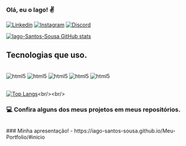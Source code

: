 ### Olá, eu o Iago! ✌️

[![Linkedin](https://img.shields.io/badge/LinkedIn-0077B5?style=for-the-badge&logo=linkedin&logoColor=white)](https://www.linkedin.com/in/iago-dos-santos-sousa-585026236/)
[![Instagram](https://img.shields.io/badge/Instagram-E4405F?style=for-the-badge&logo=instagram&logoColor=white)](https://www.instagram.com/iago_santos.sousa/)
[![Discord](https://img.shields.io/badge/Discord-7289DA?style=for-the-badge&logo=discord&logoColor=white)](https://discord.com/channels/@me)


[![Iago-Santos-Sousa GitHub stats](https://github-readme-stats.vercel.app/api?username=Iago-Santos-Sousa&show_icons=true&theme=tokyonight)](https://github.com/anuraghazra/github-readme-stats)

## Tecnologias que uso.

<div style="display: inline_block"><br/>
  <img align="center" alt="html5" src="https://img.shields.io/badge/HTML5-E34F26?style=for-the-badge&logo=html5&logoColor=white"/>
  <img align="center" alt="html5" src="https://img.shields.io/badge/CSS3-1572B6?style=for-the-badge&logo=css3&logoColor=white"/>
  <img align="center" alt="html5" src="https://img.shields.io/badge/Sass-CC6699?style=for-the-badge&logo=sass&logoColor=white"/>
  <img align="center" alt="html5" src="https://img.shields.io/badge/Bootstrap-563D7C?style=for-the-badge&logo=bootstrap&logoColor=white"/>
  <img align="center" alt="html5" src="https://img.shields.io/badge/JavaScript-F7DF1E?style=for-the-badge&logo=javascript&logoColor=black"/>
</div>
<br/>

[![Top Langs](https://github-readme-stats.vercel.app/api/top-langs/?username=Iago-Santos-Sousa)]([https://github.com/anuraghazra/github-readme-stats](https://github.com/anuraghazra/github-readme-stats))<br/><br/>
### 💻 Confira alguns dos meus projetos em meus repositórios.<br/>

<br/>
### Minha apresentação!
- https://iago-santos-sousa.github.io/Meu-Portfolio/#inicio
